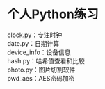 # 个人Python练习
clock.py：专注时钟<br>
date.py：日期计算<br>
device_info：设备信息<br>
hash.py：哈希值查看和比较<br>
photo.py：图片切割软件<br>
pwd_aes：AES密码加密
